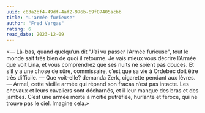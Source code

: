 ```yaml
---
uuid: c63a2bf4-49df-4af2-976b-69f87405acbb
title: "L'armée furieuse"
author: "Fred Vargas"
rating: 6
read_date: 2023-12-09
---
```


«— Là-bas, quand quelqu’un dit "J’ai vu passer l’Armée furieuse", tout le monde sait très bien de quoi il retourne. Je vais mieux vous décrire l’Armée que voit Lina, et vous comprendrez que ses nuits ne soient pas douces. Et s’il y a une chose de sûre, commissaire, c’est que sa vie à Ordebec doit être très difficile. — Que voit-elle? demanda Zerk, cigarette pendant aux lèvres. — Armel, cette vieille armée qui répand son fracas n’est pas intacte. Les chevaux et leurs cavaliers sont décharnés, et il leur manque des bras et des jambes. C’est une armée morte à moitié putréfiée, hurlante et féroce, qui ne trouve pas le ciel. Imagine cela.»